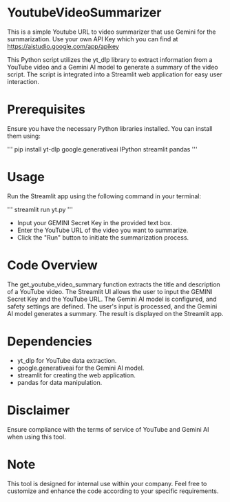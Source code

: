 # YoutubeVideoSummarizer
This is a simple Youtube URL to video summarizer that use Gemini for the summarization. Use your own API Key which you can find at https://aistudio.google.com/app/apikey

This Python script utilizes the yt_dlp library to extract information from a YouTube video and a Gemini AI model to generate a summary of the video script. The script is integrated into a Streamlit web application for easy user interaction.

# Prerequisites
Ensure you have the necessary Python libraries installed. You can install them using:

'''
pip install yt-dlp google.generativeai IPython streamlit pandas
'''
# Usage
Run the Streamlit app using the following command in your terminal:

'''
streamlit run yt.py
'''
* Input your GEMINI Secret Key in the provided text box.
* Enter the YouTube URL of the video you want to summarize.
* Click the "Run" button to initiate the summarization process.

# Code Overview
The get_youtube_video_summary function extracts the title and description of a YouTube video.
The Streamlit UI allows the user to input the GEMINI Secret Key and the YouTube URL.
The Gemini AI model is configured, and safety settings are defined.
The user's input is processed, and the Gemini AI model generates a summary.
The result is displayed on the Streamlit app.

# Dependencies
* yt_dlp for YouTube data extraction.
* google.generativeai for the Gemini AI model.
* streamlit for creating the web application.
* pandas for data manipulation.
# Disclaimer
Ensure compliance with the terms of service of YouTube and Gemini AI when using this tool.
# Note
This tool is designed for internal use within your company.
Feel free to customize and enhance the code according to your specific requirements.
